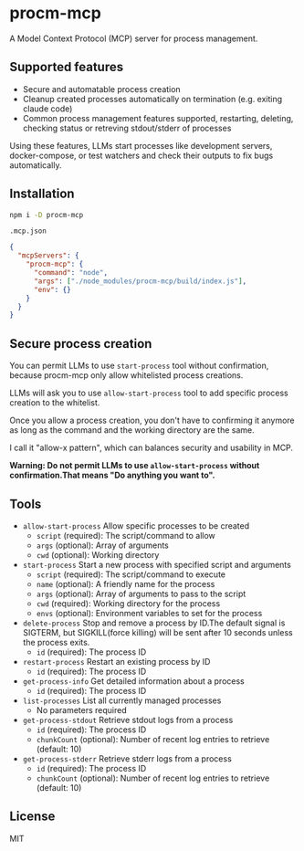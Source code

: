 # procm-mcp

A Model Context Protocol (MCP) server for process management.

## Supported features

- Secure and automatable process creation
- Cleanup created processes automatically on termination (e.g. exiting claude code)
- Common process management features supported, restarting, deleting, checking status or retreving stdout/stderr of processes

Using these features, LLMs start processes like development servers, docker-compose, or test watchers and check their outputs to fix bugs automatically.

## Installation

```bash
npm i -D procm-mcp
```

`.mcp.json`

```json
{
  "mcpServers": {
    "procm-mcp": {
      "command": "node",
      "args": ["./node_modules/procm-mcp/build/index.js"],
      "env": {}
    }
  }
}
```

## Secure process creation

You can permit LLMs to use `start-process` tool without confirmation, because procm-mcp only allow whitelisted process creations.

LLMs will ask you to use `allow-start-process` tool to add specific process creation to the whitelist.

Once you allow a process creation, you don't have to confirming it anymore as long as the command and the working directory are the same.

I call it "allow-x pattern", which can balances security and usability in MCP.

**Warning: Do not permit LLMs to use `allow-start-process` without confirmation.That means "Do anything you want to".**

## Tools

- `allow-start-process` Allow specific processes to be created
  - `script` (required): The script/command to allow
  - `args` (optional): Array of arguments
  - `cwd` (optional): Working directory
- `start-process` Start a new process with specified script and arguments
  - `script` (required): The script/command to execute
  - `name` (optional): A friendly name for the process
  - `args` (optional): Array of arguments to pass to the script
  - `cwd` (required): Working directory for the process
  - `envs` (optional): Environment variables to set for the process
- `delete-process` Stop and remove a process by ID.The default signal is SIGTERM, but SIGKILL(force killing) will be sent after 10 seconds unless the process exits.
  - `id` (required): The process ID
- `restart-process` Restart an existing process by ID
  - `id` (required): The process ID
- `get-process-info` Get detailed information about a process
  - `id` (required): The process ID
- `list-processes` List all currently managed processes
  - No parameters required
- `get-process-stdout` Retrieve stdout logs from a process
  - `id` (required): The process ID
  - `chunkCount` (optional): Number of recent log entries to retrieve (default: 10)
- `get-process-stderr` Retrieve stderr logs from a process
  - `id` (required): The process ID
  - `chunkCount` (optional): Number of recent log entries to retrieve (default: 10)

## License

MIT
